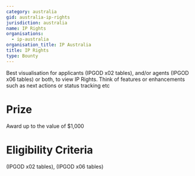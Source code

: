 ```yaml
---
category: australia
gid: australia-ip-rights
jurisdiction: australia
name: IP Rights
organisations:
  - ip-australia
organisation_title: IP Australia
title: IP Rights
type: Bounty
---
```


Best visualisation for applicants (IPGOD x02 tables), and/or agents (IPGOD x06 tables) or both, to view IP Rights. Think of features or enhancements such as next actions or status tracking etc

# Prize
Award up to the value of $1,000

# Eligibility Criteria
(IPGOD x02 tables), (IPGOD x06 tables)